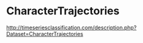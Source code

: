 # CharacterTrajectories

http://timeseriesclassification.com/description.php?Dataset=CharacterTrajectories